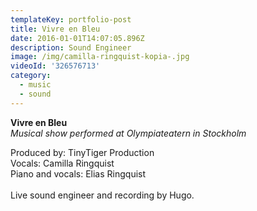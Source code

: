 ```yaml
---
templateKey: portfolio-post
title: Vivre en Bleu
date: 2016-01-01T14:07:05.896Z
description: Sound Engineer
image: /img/camilla-ringquist-kopia-.jpg
videoId: '326576713'
category:
  - music
  - sound
---
```

**Vivre en Bleu**\
_Musical show performed at Olympiateatern in Stockholm_ 

Produced by: TinyTiger Production\
Vocals: Camilla Ringquist\
Piano and vocals: Elias Ringquist\
\
Live sound engineer and recording by Hugo.

